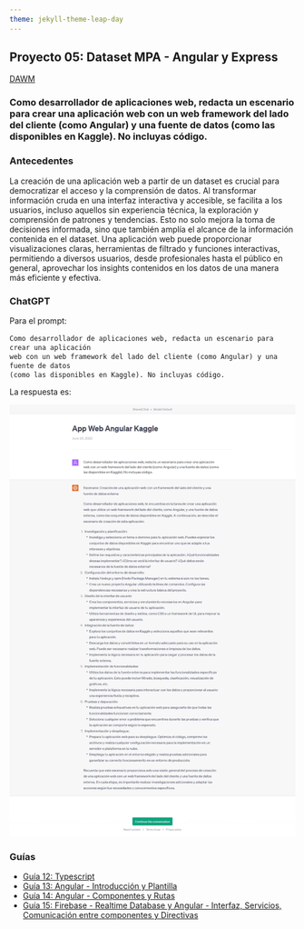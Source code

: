 ```yaml
---
theme: jekyll-theme-leap-day
---
```


## Proyecto 05: Dataset MPA - Angular y Express

[DAWM](/DAWM/)

### Como desarrollador de aplicaciones web, redacta un escenario para crear una aplicación web con un web framework del lado del cliente (como Angular) y una fuente de datos (como las disponibles en Kaggle). No incluyas código.

### Antecedentes

La creación de una aplicación web a partir de un dataset es crucial para democratizar el acceso y la comprensión de datos. Al transformar información cruda en una interfaz interactiva y accesible, se facilita a los usuarios, incluso aquellos sin experiencia técnica, la exploración y comprensión de patrones y tendencias. Esto no solo mejora la toma de decisiones informada, sino que también amplía el alcance de la información contenida en el dataset. Una aplicación web puede proporcionar visualizaciones claras, herramientas de filtrado y funciones interactivas, permitiendo a diversos usuarios, desde profesionales hasta el público en general, aprovechar los insights contenidos en los datos de una manera más eficiente y efectiva.

### ChatGPT

Para el prompt: 

```
Como desarrollador de aplicaciones web, redacta un escenario para crear una aplicación 
web con un web framework del lado del cliente (como Angular) y una fuente de datos 
(como las disponibles en Kaggle). No incluyas código.
```
La respuesta es:

![respuesta](archivos/proyecto06-pregunta.png)

### Guías

* [Guía 12: Typescript](/DAWM/guias/2023/guia12)
* [Guía 13: Angular - Introducción y Plantilla](/DAWM/guias/2023/guia13)
* [Guía 14: Angular - Componentes y Rutas](/DAWM/guias/2023/guia14)
* [Guía 15: Firebase - Realtime Database y Angular - Interfaz, Servicios, Comunicación entre componentes y Directivas](/DAWM/guias/2023/guia15)